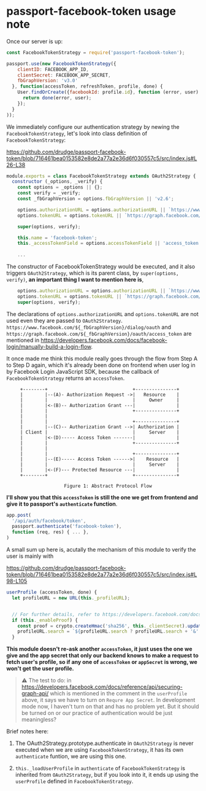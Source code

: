 # passport-facebook-token usage note

Once our server is up:

```js
const FacebookTokenStrategy = require('passport-facebook-token');

passport.use(new FacebookTokenStrategy({
    clientID: FACEBOOK_APP_ID,
    clientSecret: FACEBOOK_APP_SECRET,
    fbGraphVersion: 'v3.0'
  }, function(accessToken, refreshToken, profile, done) {
    User.findOrCreate({facebookId: profile.id}, function (error, user) {
      return done(error, user);
    });
  }
));
```
We immediately configure our authentication strategy by newing the `FacebookTokenStrategy`, let's look into class definition of `FacebookTokenStrategy`:

https://github.com/drudge/passport-facebook-token/blob/716461bea0153582e8de2a77a2e36d6f030557c5/src/index.js#L26-L38

```js
module.exports = class FacebookTokenStrategy extends OAuth2Strategy {
  constructor (_options, _verify) {
    const options = _options || {};
    const verify = _verify;
    const _fbGraphVersion = options.fbGraphVersion || 'v2.6';

    options.authorizationURL = options.authorizationURL || `https://www.facebook.com/${_fbGraphVersion}/dialog/oauth`;
    options.tokenURL = options.tokenURL || `https://graph.facebook.com/${_fbGraphVersion}/oauth/access_token`;

    super(options, verify);

    this.name = 'facebook-token';
    this._accessTokenField = options.accessTokenField || 'access_token';
    
    ...
```
The constructor of FacebookTokenStrategy would be executed, and it also triggers `OAuth2Strategy`, which is its parent class, by `super(options, verify)`, **an important thing I want to mention here is**,

```js
    options.authorizationURL = options.authorizationURL || `https://www.facebook.com/${_fbGraphVersion}/dialog/oauth`;
    options.tokenURL = options.tokenURL || `https://graph.facebook.com/${_fbGraphVersion}/oauth/access_token`;
    super(options, verify);
```
The declarations of `options.authorizationURL` and `options.tokenURL` are not used even they are passed to `OAuth2Strategy`. `https://www.facebook.com/${_fbGraphVersion}/dialog/oauth` and `https://graph.facebook.com/${_fbGraphVersion}/oauth/access_token` are mentioned in https://developers.facebook.com/docs/facebook-login/manually-build-a-login-flow.

It once made me think this module really goes through the flow from Step A to Step D again, which it's already been done on frontend when user log in by Facebook Login JavaScript SDK, because the callback of `FacebookTokenStrategy` returns an `accessToken`.

```
     +--------+                               +---------------+
     |        |--(A)- Authorization Request ->|   Resource    |
     |        |                               |     Owner     |
     |        |<-(B)-- Authorization Grant ---|               |
     |        |                               +---------------+
     |        |
     |        |                               +---------------+
     |        |--(C)-- Authorization Grant -->| Authorization |
     | Client |                               |     Server    |
     |        |<-(D)----- Access Token -------|               |
     |        |                               +---------------+
     |        |
     |        |                               +---------------+
     |        |--(E)----- Access Token ------>|    Resource   |
     |        |                               |     Server    |
     |        |<-(F)--- Protected Resource ---|               |
     +--------+                               +---------------+

                     Figure 1: Abstract Protocol Flow
```

**I'll show you that this `accessToken` is still the one we get from frontend and give it to passport's `authenticate` function**.

```js
app.post(
  '/api/auth/facebook/token',
  passport.authenticate('facebook-token'),
  function (req, res) { ... },
)
```

A small sum up here is, acutally the mechanism of this module to verify the user is mainly with

https://github.com/drudge/passport-facebook-token/blob/716461bea0153582e8de2a77a2e36d6f030557c5/src/index.js#L98-L105

```js
userProfile (accessToken, done) {
  let profileURL = new URL(this._profileURL);


  // For further details, refer to https://developers.facebook.com/docs/reference/api/securing-graph-api/
  if (this._enableProof) {
    const proof = crypto.createHmac('sha256', this._clientSecret).update(accessToken).digest('hex');
    profileURL.search = `${profileURL.search ? profileURL.search + '&' : ''}appsecret_proof=${encodeURIComponent(proof)}`;
  }
```
**This module doesn't re-ask another `accessToken`, it just uses the one we give and the app secret that only our backend knows to make a request to fetch user's profile, so if any one of `accessToken` or `appSecret` is wrong, we won't get the user profile.**

> :warning: The test to do: in https://developers.facebook.com/docs/reference/api/securing-graph-api/ which is mentioned in the comment in the `userProfile` above, it says we have to turn on `Requre App Secret`. In development mode now, I haven't turn on that and has no problem yet. But it should be turned on or our practice of authentication would be just meaningless?

Brief notes here:
1. The OAuth2Strategy.prototype.authenticate in `OAuth2Strategy` is never executed when we are using `FacebookTokenStrategy`, it has its own `authenticate` funtion, we are using this one.

2. `this._loadUserProfile` in `authenticate` of `FacebookTokenStrategy` is inherited from `OAuth2Strategy`, but if you look into it, it ends up using the `userProfile` defined in `FacebookTokenStrategy`.
